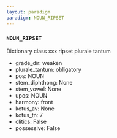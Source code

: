 ```yaml
---
layout: paradigm
paradigm: NOUN_RIPSET
---
```

### ` NOUN_RIPSET `

Dictionary class xxx ripset plurale tantum
* grade_dir: weaken
* plurale_tantum: obligatory
* pos: NOUN
* stem_diphthong: None
* stem_vowel: None
* upos: NOUN
* harmony: front
* kotus_av: None
* kotus_tn: 7
* clitics: False
* possessive: False
